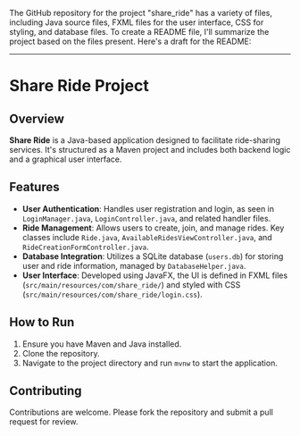 The GitHub repository for the project "share_ride" has a variety of files, including Java source files, FXML files for the user interface, CSS for styling, and database files. To create a README file, I'll summarize the project based on the files present. Here's a draft for the README:

---

# Share Ride Project

## Overview
**Share Ride** is a Java-based application designed to facilitate ride-sharing services. It's structured as a Maven project and includes both backend logic and a graphical user interface.

## Features
- **User Authentication**: Handles user registration and login, as seen in `LoginManager.java`, `LoginController.java`, and related handler files.
- **Ride Management**: Allows users to create, join, and manage rides. Key classes include `Ride.java`, `AvailableRidesViewController.java`, and `RideCreationFormController.java`.
- **Database Integration**: Utilizes a SQLite database (`users.db`) for storing user and ride information, managed by `DatabaseHelper.java`.
- **User Interface**: Developed using JavaFX, the UI is defined in FXML files (`src/main/resources/com/share_ride/`) and styled with CSS (`src/main/resources/com/share_ride/login.css`).

## How to Run
1. Ensure you have Maven and Java installed.
2. Clone the repository.
3. Navigate to the project directory and run `mvnw` to start the application.

## Contributing
Contributions are welcome. Please fork the repository and submit a pull request for review.
